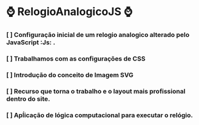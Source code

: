 # ⌚ RelogioAnalogicoJS ⌚

### [ ] Configuração inicial de um relogio analogico  alterado pelo JavaScript :Js: .
### [ ] Trabalhamos com as configurações de CSS
### [ ] Introdução do conceito de Imagem SVG
### [ ] Recurso que torna o trabalho e o layout mais profissional dentro do site.
### [ ] Apĺicação de lógica computacional para executar o relógio.

